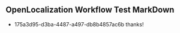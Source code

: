 ## OpenLocalization Workflow Test MarkDown
* 175a3d95-d3ba-4487-a497-db8b4857ac6b thanks!

<!--HONumber=Jul16_HO2-->



